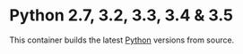 # Python 2.7, 3.2, 3.3, 3.4 & 3.5

This container builds the latest [Python](http://python.org) versions from source. 

